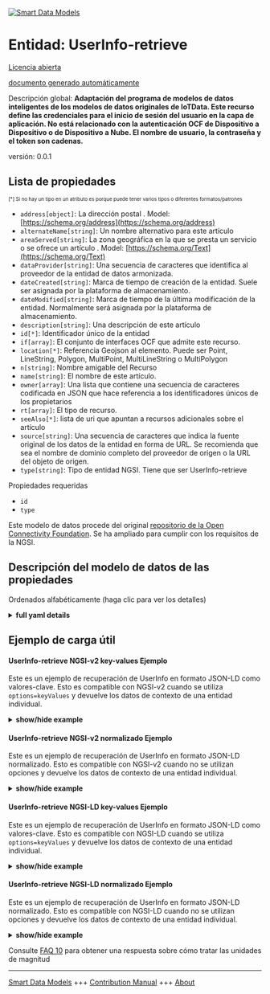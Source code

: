 <!-- 10-Header -->  
[![Smart Data Models](https://smartdatamodels.org/wp-content/uploads/2022/01/SmartDataModels_logo.png "Logo")](https://smartdatamodels.org)  
Entidad: UserInfo-retrieve  
==========================<!-- /10-Header -->  
<!-- 15-License -->  
[Licencia abierta](https://github.com/smart-data-models//dataModel.OCF/blob/master/UserInfo-retrieve/LICENSE.md)  
[documento generado automáticamente](https://docs.google.com/presentation/d/e/2PACX-1vTs-Ng5dIAwkg91oTTUdt8ua7woBXhPnwavZ0FxgR8BsAI_Ek3C5q97Nd94HS8KhP-r_quD4H0fgyt3/pub?start=false&loop=false&delayms=3000#slide=id.gb715ace035_0_60)  
<!-- /15-License -->  
<!-- 20-Description -->  
Descripción global: **Adaptación del programa de modelos de datos inteligentes de los modelos de datos originales de IoTData. Este recurso define las credenciales para el inicio de sesión del usuario en la capa de aplicación. No está relacionado con la autenticación OCF de Dispositivo a Dispositivo o de Dispositivo a Nube. El nombre de usuario, la contraseña y el token son cadenas.**  
versión: 0.0.1  
<!-- /20-Description -->  
<!-- 30-PropertiesList -->  

## Lista de propiedades  

<sup><sub>[*] Si no hay un tipo en un atributo es porque puede tener varios tipos o diferentes formatos/patrones</sub></sup>  
- `address[object]`: La dirección postal  . Model: [https://schema.org/address](https://schema.org/address)- `alternateName[string]`: Un nombre alternativo para este artículo  - `areaServed[string]`: La zona geográfica en la que se presta un servicio o se ofrece un artículo  . Model: [https://schema.org/Text](https://schema.org/Text)- `dataProvider[string]`: Una secuencia de caracteres que identifica al proveedor de la entidad de datos armonizada.  - `dateCreated[string]`: Marca de tiempo de creación de la entidad. Suele ser asignada por la plataforma de almacenamiento.  - `dateModified[string]`: Marca de tiempo de la última modificación de la entidad. Normalmente será asignada por la plataforma de almacenamiento.  - `description[string]`: Una descripción de este artículo  - `id[*]`: Identificador único de la entidad  - `if[array]`: El conjunto de interfaces OCF que admite este recurso.  - `location[*]`: Referencia Geojson al elemento. Puede ser Point, LineString, Polygon, MultiPoint, MultiLineString o MultiPolygon  - `n[string]`: Nombre amigable del Recurso  - `name[string]`: El nombre de este artículo.  - `owner[array]`: Una lista que contiene una secuencia de caracteres codificada en JSON que hace referencia a los identificadores únicos de los propietarios  - `rt[array]`: El tipo de recurso.  - `seeAlso[*]`: lista de uri que apuntan a recursos adicionales sobre el artículo  - `source[string]`: Una secuencia de caracteres que indica la fuente original de los datos de la entidad en forma de URL. Se recomienda que sea el nombre de dominio completo del proveedor de origen o la URL del objeto de origen.  - `type[string]`: Tipo de entidad NGSI. Tiene que ser UserInfo-retrieve  <!-- /30-PropertiesList -->  
<!-- 35-RequiredProperties -->  
Propiedades requeridas  
- `id`  - `type`  <!-- /35-RequiredProperties -->  
<!-- 40-RequiredProperties -->  
Este modelo de datos procede del original [repositorio de la Open Connectivity Foundation](https://github.com/openconnectivityfoundation/IoTDataModels). Se ha ampliado para cumplir con los requisitos de la NGSI.  
<!-- /40-RequiredProperties -->  
<!-- 50-DataModelHeader -->  
## Descripción del modelo de datos de las propiedades  
Ordenados alfabéticamente (haga clic para ver los detalles)  
<!-- /50-DataModelHeader -->  
<!-- 60-ModelYaml -->  
<details><summary><strong>full yaml details</strong></summary>    
```yaml  
UserInfo-retrieve:    
  description: 'Smart Data Models Program adaptation of the original IoTData data Models. This Resource defines credentials for user to application layer login. This does not relate to OCF Device to Device or Device to Cloud authentication. The username, password and token are strings.'    
  properties:    
    address:    
      description: 'The mailing address'    
      properties:    
        addressCountry:    
          description: 'Property. The country. For example, Spain. Model:''https://schema.org/addressCountry'''    
          type: string    
        addressLocality:    
          description: 'Property. The locality in which the street address is, and which is in the region. Model:''https://schema.org/addressLocality'''    
          type: string    
        addressRegion:    
          description: 'Property. The region in which the locality is, and which is in the country. Model:''https://schema.org/addressRegion'''    
          type: string    
        postOfficeBoxNumber:    
          description: 'Property. The post office box number for PO box addresses. For example, 03578. Model:''https://schema.org/postOfficeBoxNumber'''    
          type: string    
        postalCode:    
          description: 'Property. The postal code. For example, 24004. Model:''https://schema.org/https://schema.org/postalCode'''    
          type: string    
        streetAddress:    
          description: 'Property. The street address. Model:''https://schema.org/streetAddress'''    
          type: string    
      type: object    
      x-ngsi:    
        model: https://schema.org/address    
        type: Property    
    alternateName:    
      description: 'An alternative name for this item'    
      type: string    
      x-ngsi:    
        type: Property    
    areaServed:    
      description: 'The geographic area where a service or offered item is provided'    
      type: string    
      x-ngsi:    
        model: https://schema.org/Text    
        type: Property    
    dataProvider:    
      description: 'A sequence of characters identifying the provider of the harmonised data entity.'    
      type: string    
      x-ngsi:    
        type: Property    
    dateCreated:    
      description: 'Entity creation timestamp. This will usually be allocated by the storage platform.'    
      format: date-time    
      type: string    
      x-ngsi:    
        type: Property    
    dateModified:    
      description: 'Timestamp of the last modification of the entity. This will usually be allocated by the storage platform.'    
      format: date-time    
      type: string    
      x-ngsi:    
        type: Property    
    description:    
      description: 'A description of this item'    
      type: string    
      x-ngsi:    
        type: Property    
    id:    
      anyOf: &userinfo-retrieve_-_properties_-_owner_-_items_-_anyof    
        - description: 'Property. Identifier format of any NGSI entity'    
          maxLength: 256    
          minLength: 1    
          pattern: ^[\w\-\.\{\}\$\+\*\[\]`|~^@!,:\\]+$    
          type: string    
        - description: 'Property. Identifier format of any NGSI entity'    
          format: uri    
          type: string    
      description: 'Unique identifier of the entity'    
      x-ngsi:    
        type: Property    
    if:    
      description: 'The OCF Interface set supported by this Resource.'    
      items:    
        enum:    
          - oic.if.rw    
          - oic.if.baseline    
        type: string    
      minItems: 2    
      readOnly: true    
      type: array    
      uniqueItems: true    
      x-ngsi:    
        type: Property    
    location:    
      description: 'Geojson reference to the item. It can be Point, LineString, Polygon, MultiPoint, MultiLineString or MultiPolygon'    
      oneOf:    
        - description: 'GeoProperty. Geojson reference to the item. Point'    
          properties:    
            bbox:    
              items:    
                type: number    
              minItems: 4    
              type: array    
            coordinates:    
              items:    
                type: number    
              minItems: 2    
              type: array    
            type:    
              enum:    
                - Point    
              type: string    
          required:    
            - type    
            - coordinates    
          title: 'GeoJSON Point'    
          type: object    
        - description: 'GeoProperty. Geojson reference to the item. LineString'    
          properties:    
            bbox:    
              items:    
                type: number    
              minItems: 4    
              type: array    
            coordinates:    
              items:    
                items:    
                  type: number    
                minItems: 2    
                type: array    
              minItems: 2    
              type: array    
            type:    
              enum:    
                - LineString    
              type: string    
          required:    
            - type    
            - coordinates    
          title: 'GeoJSON LineString'    
          type: object    
        - description: 'GeoProperty. Geojson reference to the item. Polygon'    
          properties:    
            bbox:    
              items:    
                type: number    
              minItems: 4    
              type: array    
            coordinates:    
              items:    
                items:    
                  items:    
                    type: number    
                  minItems: 2    
                  type: array    
                minItems: 4    
                type: array    
              type: array    
            type:    
              enum:    
                - Polygon    
              type: string    
          required:    
            - type    
            - coordinates    
          title: 'GeoJSON Polygon'    
          type: object    
        - description: 'GeoProperty. Geojson reference to the item. MultiPoint'    
          properties:    
            bbox:    
              items:    
                type: number    
              minItems: 4    
              type: array    
            coordinates:    
              items:    
                items:    
                  type: number    
                minItems: 2    
                type: array    
              type: array    
            type:    
              enum:    
                - MultiPoint    
              type: string    
          required:    
            - type    
            - coordinates    
          title: 'GeoJSON MultiPoint'    
          type: object    
        - description: 'GeoProperty. Geojson reference to the item. MultiLineString'    
          properties:    
            bbox:    
              items:    
                type: number    
              minItems: 4    
              type: array    
            coordinates:    
              items:    
                items:    
                  items:    
                    type: number    
                  minItems: 2    
                  type: array    
                minItems: 2    
                type: array    
              type: array    
            type:    
              enum:    
                - MultiLineString    
              type: string    
          required:    
            - type    
            - coordinates    
          title: 'GeoJSON MultiLineString'    
          type: object    
        - description: 'GeoProperty. Geojson reference to the item. MultiLineString'    
          properties:    
            bbox:    
              items:    
                type: number    
              minItems: 4    
              type: array    
            coordinates:    
              items:    
                items:    
                  items:    
                    items:    
                      type: number    
                    minItems: 2    
                    type: array    
                  minItems: 4    
                  type: array    
                type: array    
              type: array    
            type:    
              enum:    
                - MultiPolygon    
              type: string    
          required:    
            - type    
            - coordinates    
          title: 'GeoJSON MultiPolygon'    
          type: object    
      x-ngsi:    
        type: GeoProperty    
    n:    
      description: 'Friendly name of the Resource'    
      maxLength: 64    
      readOnly: true    
      type: string    
      x-ngsi:    
        type: Property    
    name:    
      description: 'The name of this item.'    
      type: string    
      x-ngsi:    
        type: Property    
    owner:    
      description: 'A List containing a JSON encoded sequence of characters referencing the unique Ids of the owner(s)'    
      items:    
        anyOf: *userinfo-retrieve_-_properties_-_owner_-_items_-_anyof    
        description: 'Property. Unique identifier of the entity'    
      type: array    
      x-ngsi:    
        type: Property    
    rt:    
      description: 'The Resource Type.'    
      items:    
        enum:    
          - oic.r.userinfo    
        maxLength: 64    
        type: string    
      minItems: 1    
      readOnly: true    
      type: array    
      uniqueItems: true    
      x-ngsi:    
        type: Property    
    seeAlso:    
      description: 'list of uri pointing to additional resources about the item'    
      oneOf:    
        - items:    
            format: uri    
            type: string    
          minItems: 1    
          type: array    
        - format: uri    
          type: string    
      x-ngsi:    
        type: Property    
    source:    
      description: 'A sequence of characters giving the original source of the entity data as a URL. Recommended to be the fully qualified domain name of the source provider, or the URL to the source object.'    
      type: string    
      x-ngsi:    
        type: Property    
    type:    
      description: 'NGSI entity type. It has to be UserInfo-retrieve'    
      enum:    
        - UserInfo-retrieve    
      type: string    
      x-ngsi:    
        type: Property    
  required:    
    - id    
    - type    
  type: object    
  x-derived-from: https://github.com/OpenInterConnect/IoTDataModels/blob/master/UserInfo-retrieveResURI.swagger.json    
  x-disclaimer: 'Redistribution and use in source and binary forms, with or without modification, are permitted  provided that the license conditions are met. Copyleft (c) 2021 Contributors to Smart Data Models Program'    
  x-license-url: https://github.com/smart-data-models/dataModel.OCF/blob/master/UserInfo-retrieve/LICENSE.md    
  x-model-schema: https://smart-data-models.github.io/dataModel.IoTDataModels/UserInfo-retrieve/schema.json    
  x-model-tags: OCF    
  x-version: 0.0.1    
```  
</details>    
<!-- /60-ModelYaml -->  
<!-- 70-MiddleNotes -->  
<!-- /70-MiddleNotes -->  
<!-- 80-Examples -->  
## Ejemplo de carga útil  
#### UserInfo-retrieve NGSI-v2 key-values Ejemplo  
Este es un ejemplo de recuperación de UserInfo en formato JSON-LD como valores-clave. Esto es compatible con NGSI-v2 cuando se utiliza `options=keyValues` y devuelve los datos de contexto de una entidad individual.  
<details><summary><strong>show/hide example</strong></summary>    
```json  
{  
  "id": "urn:ngsi-ld:UserInfo-retrieve:id:IHKI:27253319",  
  "dateCreated": "2007-09-14T06:36:40Z",  
  "dateModified": "2021-07-07T07:30:19Z",  
  "source": "As simply read resource best research. Plant leave small apply next cover. Cup difference clearly could read.",  
  "name": "Movie put perform executive mind smile. Special other market recognize budget yeah. Share adult war sound.",  
  "alternateName": "Pm easy answer food. Eat special nice stand situation. Design continue girl food law last.",  
  "description": "Economy usually pressure positive and less tree herself. Expert worker wide east each run later shoulder. Able agree similar raise reflect feel its.",  
  "dataProvider": "Current police card through fear. Somebody travel side moment follow him. Still occur Congress material together into use skin.",  
  "owner": [  
    "urn:ngsi-ld:UserInfo-retrieve:items:HFOS:13005145",  
    "urn:ngsi-ld:UserInfo-retrieve:items:SRTT:52024706"  
  ],  
  "seeAlso": [  
    "urn:ngsi-ld:UserInfo-retrieve:items:QVVK:28692168",  
    "urn:ngsi-ld:UserInfo-retrieve:items:FWSM:63094973"  
  ],  
  "location": {  
    "type": "Point",  
    "coordinates": [  
      79.31196,  
      137.523533  
    ]  
  },  
  "address": {  
    "streetAddress": "Reason beautiful answer stay prepare interview newspaper computer. Audience middle side more. Actually energy win writer onto.",  
    "addressLocality": "Conference line single school. Skill check happy station relate foot. Myself newspaper to interview edge figure serve.",  
    "addressRegion": "Collection admit sell physical. Without significant quickly now agent able.",  
    "addressCountry": "Lead TV that subject race power. Forward with individual best senior health. Theory lot section always five might through degree.",  
    "postalCode": "Option business enough tell debate. Pull attorney local. Official important entire detail allow late for. Former perform lot feeling represent charge lead.",  
    "postOfficeBoxNumber": "Analysis could street put reach program. Star radio start ready science."  
  },  
  "areaServed": "Person then their deal former. Add one major himself anything voice person."  
}  
```  
</details>  
#### UserInfo-retrieve NGSI-v2 normalizado Ejemplo  
Este es un ejemplo de recuperación de UserInfo en formato JSON-LD normalizado. Esto es compatible con NGSI-v2 cuando no se utilizan opciones y devuelve los datos de contexto de una entidad individual.  
<details><summary><strong>show/hide example</strong></summary>    
```json  
{  
  "id": {  
    "type": "string",  
    "value": "urn:ngsi-ld:UserInfo-retrieve:id:IHKI:27253319"  
  },  
  "dateCreated": {  
    "format": "date-time",  
    "type": "string",  
    "value": "2007-09-14T06:36:40Z"  
  },  
  "dateModified": {  
    "format": "date-time",  
    "type": "string",  
    "value": "2021-07-07T07:30:19Z"  
  },  
  "source": {  
    "type": "string",  
    "value": "As simply read resource best research. Plant leave small apply next cover. Cup difference clearly could read."  
  },  
  "name": {  
    "type": "string",  
    "value": "Movie put perform executive mind smile. Special other market recognize budget yeah. Share adult war sound."  
  },  
  "alternateName": {  
    "type": "string",  
    "value": "Pm easy answer food. Eat special nice stand situation. Design continue girl food law last."  
  },  
  "description": {  
    "type": "string",  
    "value": "Economy usually pressure positive and less tree herself. Expert worker wide east each run later shoulder. Able agree similar raise reflect feel its."  
  },  
  "dataProvider": {  
    "type": "string",  
    "value": "Current police card through fear. Somebody travel side moment follow him. Still occur Congress material together into use skin."  
  },  
  "owner": {  
    "type": "array",  
    "value": [  
      "urn:ngsi-ld:UserInfo-retrieve:items:HFOS:13005145",  
      "urn:ngsi-ld:UserInfo-retrieve:items:SRTT:52024706"  
    ]  
  },  
  "seeAlso": {  
    "type": "array",  
    "value": [  
      "urn:ngsi-ld:UserInfo-retrieve:items:QVVK:28692168",  
      "urn:ngsi-ld:UserInfo-retrieve:items:FWSM:63094973"  
    ]  
  },  
  "location": {  
    "type": "object",  
    "value": {  
      "type": "Point",  
      "coordinates": [  
        79.31196,  
        137.523533  
      ]  
    }  
  },  
  "address": {  
    "type": "object",  
    "value": {  
      "streetAddress": "Reason beautiful answer stay prepare interview newspaper computer. Audience middle side more. Actually energy win writer onto.",  
      "addressLocality": "Conference line single school. Skill check happy station relate foot. Myself newspaper to interview edge figure serve.",  
      "addressRegion": "Collection admit sell physical. Without significant quickly now agent able.",  
      "addressCountry": "Lead TV that subject race power. Forward with individual best senior health. Theory lot section always five might through degree.",  
      "postalCode": "Option business enough tell debate. Pull attorney local. Official important entire detail allow late for. Former perform lot feeling represent charge lead.",  
      "postOfficeBoxNumber": "Analysis could street put reach program. Star radio start ready science."  
    }  
  },  
  "areaServed": {  
    "type": "string",  
    "value": "Person then their deal former. Add one major himself anything voice person."  
  }  
}  
```  
</details>  
#### UserInfo-retrieve NGSI-LD key-values Ejemplo  
Este es un ejemplo de recuperación de UserInfo en formato JSON-LD como valores-clave. Esto es compatible con NGSI-LD cuando se utiliza `options=keyValues` y devuelve los datos de contexto de una entidad individual.  
<details><summary><strong>show/hide example</strong></summary>    
```json  
{  
    "id": "urn:ngsi-ld:UserInfo-retrieve:id:IHKI:27253319",  
    "dateCreated": "2007-09-14T06:36:40Z",  
    "dateModified": "2021-07-07T07:30:19Z",  
    "source": "As simply read resource best research. Plant leave small apply next cover. Cup difference clearly could read.",  
    "name": "Movie put perform executive mind smile. Special other market recognize budget yeah. Share adult war sound.",  
    "alternateName": "Pm easy answer food. Eat special nice stand situation. Design continue girl food law last.",  
    "description": "Economy usually pressure positive and less tree herself. Expert worker wide east each run later shoulder. Able agree similar raise reflect feel its.",  
    "dataProvider": "Current police card through fear. Somebody travel side moment follow him. Still occur Congress material together into use skin.",  
    "owner": [  
        "urn:ngsi-ld:UserInfo-retrieve:items:HFOS:13005145",  
        "urn:ngsi-ld:UserInfo-retrieve:items:SRTT:52024706"  
    ],  
    "seeAlso": [  
        "urn:ngsi-ld:UserInfo-retrieve:items:QVVK:28692168",  
        "urn:ngsi-ld:UserInfo-retrieve:items:FWSM:63094973"  
    ],  
    "location": {  
        "type": "Point",  
        "coordinates": [  
            79.31196,  
            137.523533  
        ]  
    },  
    "address": {  
        "streetAddress": "Reason beautiful answer stay prepare interview newspaper computer. Audience middle side more. Actually energy win writer onto.",  
        "addressLocality": "Conference line single school. Skill check happy station relate foot. Myself newspaper to interview edge figure serve.",  
        "addressRegion": "Collection admit sell physical. Without significant quickly now agent able.",  
        "addressCountry": "Lead TV that subject race power. Forward with individual best senior health. Theory lot section always five might through degree.",  
        "postalCode": "Option business enough tell debate. Pull attorney local. Official important entire detail allow late for. Former perform lot feeling represent charge lead.",  
        "postOfficeBoxNumber": "Analysis could street put reach program. Star radio start ready science."  
    },  
    "areaServed": "Person then their deal former. Add one major himself anything voice person.",  
    "@context": [  
        "https://smartdatamodels.org/context.jsonld",  
        "https://raw.githubusercontent.com/smart-data-models/dataModel.OCF/master/context.jsonld"  
    ]  
}  
```  
</details>  
#### UserInfo-retrieve NGSI-LD normalizado Ejemplo  
Este es un ejemplo de recuperación de UserInfo en formato JSON-LD normalizado. Esto es compatible con NGSI-LD cuando no se utilizan opciones y devuelve los datos de contexto de una entidad individual.  
<details><summary><strong>show/hide example</strong></summary>    
```json  
{  
    "id": "urn:ngsi-ld:UserInfo-retrieve:id:SARL:53055590",  
    "dateCreated": {  
        "type": "Property",  
        "value": {  
            "@type": "DateTime",  
            "@value": "2004-11-07T15:43:42Z"  
        }  
    },  
    "dateModified": {  
        "type": "Property",  
        "value": {  
            "@type": "DateTime",  
            "@value": "2007-07-08T01:47:16Z"  
        }  
    },  
    "source": {  
        "type": "Property",  
        "value": "Its grow toward threat expect center father. Than western race write expert political I."  
    },  
    "name": {  
        "type": "Property",  
        "value": "Simply charge page remember treatment care deep. There check hospital road. Wear serious decade soldier table."  
    },  
    "alternateName": {  
        "type": "Property",  
        "value": "Reality accept ago give adult as service. Commercial body manager network station. Forward political join alone short share above."  
    },  
    "description": {  
        "type": "Property",  
        "value": "Go middle science check."  
    },  
    "dataProvider": {  
        "type": "Property",  
        "value": "Else board fund score add. Draw born onto system five."  
    },  
    "owner": {  
        "type": "Property",  
        "value": [  
            "urn:ngsi-ld:UserInfo-retrieve:items:ZPSG:82205432",  
            "urn:ngsi-ld:UserInfo-retrieve:items:YKIF:85261963"  
        ]  
    },  
    "seeAlso": {  
        "type": "Property",  
        "value": [  
            "urn:ngsi-ld:UserInfo-retrieve:items:QJRR:59773643"  
        ]  
    },  
    "location": {  
        "type": "Property",  
        "value": {  
            "type": "Point",  
            "coordinates": [  
                -71.2702425,  
                122.709099  
            ]  
        }  
    },  
    "address": {  
        "type": "Property",  
        "value": {  
            "streetAddress": "Not situation young finish upon.",  
            "addressLocality": "Break mission share only do. Around sure fire evening however.",  
            "addressRegion": "Market measure garden night talk. Program available until best actually animal simple.",  
            "addressCountry": "She certainly describe Mr walk. Impact nearly be myself up green.",  
            "postalCode": "Major money by receive ahead enjoy show. Key age experience behavior entire stage understand.",  
            "postOfficeBoxNumber": "Impact size specific responsibility back subject walk. Job student action stand over not boy kitchen."  
        }  
    },  
    "areaServed": {  
        "type": "Property",  
        "value": "And mother structure chance. Difficult challenge wish threat around. Tend civil million side bar strategy tough."  
    },  
    "@context": [  
        "https://smartdatamodels.org/context.jsonld",  
        "https://raw.githubusercontent.com/smart-data-models/dataModel.OCF/master/context.jsonld"  
    ]  
}  
```  
</details><!-- /80-Examples -->  
<!-- 90-FooterNotes -->  
<!-- /90-FooterNotes -->  
<!-- 95-Units -->  
Consulte [FAQ 10](https://smartdatamodels.org/index.php/faqs/) para obtener una respuesta sobre cómo tratar las unidades de magnitud  
<!-- /95-Units -->  
<!-- 97-LastFooter -->  
---  
[Smart Data Models](https://smartdatamodels.org) +++ [Contribution Manual](https://bit.ly/contribution_manual) +++ [About](https://bit.ly/Introduction_SDM)<!-- /97-LastFooter -->  
